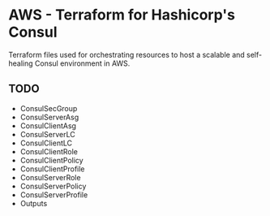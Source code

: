 # AWS - Terraform for Hashicorp's Consul

Terraform files used for orchestrating resources to host a scalable and self-healing Consul environment in AWS.

## TODO
- ConsulSecGroup
- ConsulServerAsg
- ConsulClientAsg
- ConsulServerLC
- ConsulClientLC
- ConsulClientRole
- ConsulClientPolicy
- ConsulClientProfile
- ConsulServerRole
- ConsulServerPolicy
- ConsulServerProfile
- Outputs

